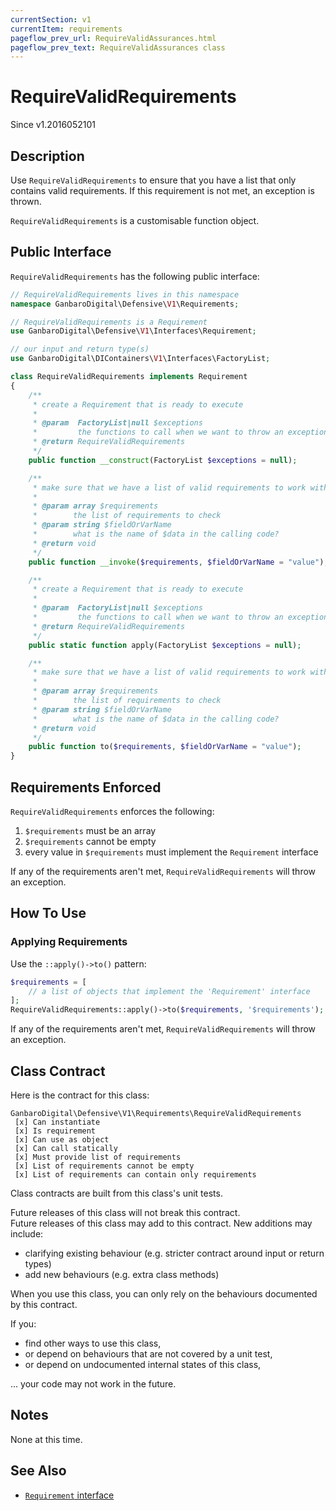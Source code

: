 ```yaml
---
currentSection: v1
currentItem: requirements
pageflow_prev_url: RequireValidAssurances.html
pageflow_prev_text: RequireValidAssurances class
---
```


# RequireValidRequirements

<div class="callout info" markdown="1">
Since v1.2016052101
</div>

## Description

Use `RequireValidRequirements` to ensure that you have a list that only contains valid requirements. If this requirement is not met, an exception is thrown.

`RequireValidRequirements` is a customisable function object.

## Public Interface

`RequireValidRequirements` has the following public interface:

```php
// RequireValidRequirements lives in this namespace
namespace GanbaroDigital\Defensive\V1\Requirements;

// RequireValidRequirements is a Requirement
use GanbaroDigital\Defensive\V1\Interfaces\Requirement;

// our input and return type(s)
use GanbaroDigital\DIContainers\V1\Interfaces\FactoryList;

class RequireValidRequirements implements Requirement
{
    /**
     * create a Requirement that is ready to execute
     *
     * @param  FactoryList|null $exceptions
     *         the functions to call when we want to throw an exception
     * @return RequireValidRequirements
     */
    public function __construct(FactoryList $exceptions = null);

    /**
     * make sure that we have a list of valid requirements to work with
     *
     * @param array $requirements
     *        the list of requirements to check
     * @param string $fieldOrVarName
     *        what is the name of $data in the calling code?
     * @return void
     */
    public function __invoke($requirements, $fieldOrVarName = "value");

    /**
     * create a Requirement that is ready to execute
     *
     * @param  FactoryList|null $exceptions
     *         the functions to call when we want to throw an exception
     * @return RequireValidRequirements
     */
    public static function apply(FactoryList $exceptions = null);

    /**
     * make sure that we have a list of valid requirements to work with
     *
     * @param array $requirements
     *        the list of requirements to check
     * @param string $fieldOrVarName
     *        what is the name of $data in the calling code?
     * @return void
     */
    public function to($requirements, $fieldOrVarName = "value");
}
```

## Requirements Enforced

`RequireValidRequirements` enforces the following:

1. `$requirements` must be an array
2. `$requirements` cannot be empty
3. every value in `$requirements` must implement the `Requirement` interface

If any of the requirements aren't met, `RequireValidRequirements` will throw an exception.

## How To Use

### Applying Requirements

Use the `::apply()->to()` pattern:

```php
$requirements = [
    // a list of objects that implement the 'Requirement' interface
];
RequireValidRequirements::apply()->to($requirements, '$requirements');
```

If any of the requirements aren't met, `RequireValidRequirements` will throw an exception.

## Class Contract

Here is the contract for this class:

    GanbaroDigital\Defensive\V1\Requirements\RequireValidRequirements
     [x] Can instantiate
     [x] Is requirement
     [x] Can use as object
     [x] Can call statically
     [x] Must provide list of requirements
     [x] List of requirements cannot be empty
     [x] List of requirements can contain only requirements

Class contracts are built from this class's unit tests.

<div class="callout success">
Future releases of this class will not break this contract.
</div>

<div class="callout info" markdown="1">
Future releases of this class may add to this contract. New additions may include:

* clarifying existing behaviour (e.g. stricter contract around input or return types)
* add new behaviours (e.g. extra class methods)
</div>

<div class="callout warning" markdown="1">
When you use this class, you can only rely on the behaviours documented by this contract.

If you:

* find other ways to use this class,
* or depend on behaviours that are not covered by a unit test,
* or depend on undocumented internal states of this class,

... your code may not work in the future.
</div>

## Notes

None at this time.

## See Also

* [`Requirement` interface](Requirement.html)

